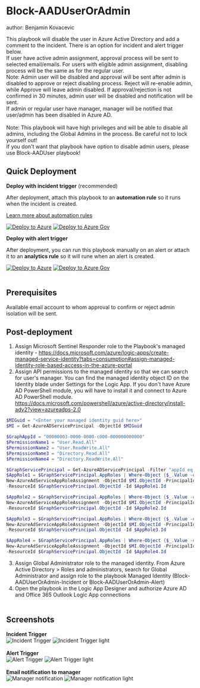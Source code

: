 # Block-AADUserOrAdmin
author: Benjamin Kovacevic

This playbook will disable the user in Azure Active Directory and add a comment to the incident. There is an option for incident and alert trigger below.<br>
If user have active admin assignment, approval process will be sent to selected email/emails. For users with eligible admin assignment, disabling process will be the same as for the regular user.<br>
Note: Admin user will be disabled and approval will be sent after admin is disabled to approve or reject disabling process. Reject will re-enable admin, while Approve will leave admin disabled. If approval/rejection is not confirmed in 30 minutes, admin user will be disabled and notification will be sent.<br>
If admin or regular user have manager, manager will be notified that user/admin has been disabled in Azure AD.<br><br>
Note: This playbook will have high privileges and will be able to disable all admins, including the Global Admins in the process. Be careful not to lock yourself out!<br>
If you don't want that playbook have option to disable admin users, please use Block-AADUser playbook!

## Quick Deployment
**Deploy with incident trigger** (recommended)

After deployment, attach this playbook to an **automation rule** so it runs when the incident is created.

[Learn more about automation rules](https://docs.microsoft.com/azure/sentinel/automate-incident-handling-with-automation-rules#creating-and-managing-automation-rules)

[![Deploy to Azure](https://aka.ms/deploytoazurebutton)](https://portal.azure.com/#create/Microsoft.Template/uri/https%3A%2F%2Fraw.githubusercontent.com%2FAzure%2FAzure-Sentinel%2Fmaster%2FPlaybooks%2FBlock-AADUserOrAdmin%2Fincident-trigger%2Fazuredeploy.json)
[![Deploy to Azure Gov](https://aka.ms/deploytoazuregovbutton)](https://portal.azure.us/#create/Microsoft.Template/uri/https%3A%2F%2Fraw.githubusercontent.com%2FAzure%2FAzure-Sentinel%2Fmaster%2FPlaybooks%2FBlock-AADUserOrAdmin%2Fincident-trigger%2Fazuredeploy.json)

**Deploy with alert trigger**

After deployment, you can run this playbook manually on an alert or attach it to an **analytics rule** so it will rune when an alert is created.

[![Deploy to Azure](https://aka.ms/deploytoazurebutton)](https://portal.azure.com/#create/Microsoft.Template/uri/https%3A%2F%2Fraw.githubusercontent.com%2FAzure%2FAzure-Sentinel%2Fmaster%2FPlaybooks%2FBlock-AADUserOrAdmin%2Falert-trigger%2Fazuredeploy.json)
[![Deploy to Azure Gov](https://aka.ms/deploytoazuregovbutton)](https://portal.azure.us/#create/Microsoft.Template/uri/https%3A%2F%2Fraw.githubusercontent.com%2FAzure%2FAzure-Sentinel%2Fmaster%2FPlaybooks%2FBlock-AADUserOrAdmin%2Falert-trigger%2Fazuredeploy.json)<br><br>

## Prerequisites
Available email account to whom approval to confirm or reject admin isolation will be sent.

## Post-deployment
1. Assign Microsoft Sentinel Responder role to the Playbook's managed identity - https://docs.microsoft.com/azure/logic-apps/create-managed-service-identity?tabs=consumption#assign-managed-identity-role-based-access-in-the-azure-portal
2. Assign API permissions to the managed identity so that we can search for user's manager. You can find the managed identity object ID on the Identity blade under Settings for the Logic App. If you don't have Azure AD PowerShell module, you will have to install it and connect to Azure AD PowerShell module. https://docs.microsoft.com/powershell/azure/active-directory/install-adv2?view=azureadps-2.0
```powershell
$MIGuid = "<Enter your managed identity guid here>"
$MI = Get-AzureADServicePrincipal -ObjectId $MIGuid

$GraphAppId = "00000003-0000-0000-c000-000000000000"
$PermissionName1 = "User.Read.All"
$PermissionName2 = "User.ReadWrite.All"
$PermissionName3 = "Directory.Read.All"
$PermissionName4 = "Directory.ReadWrite.All"

$GraphServicePrincipal = Get-AzureADServicePrincipal -Filter "appId eq '$GraphAppId'"
$AppRole1 = $GraphServicePrincipal.AppRoles | Where-Object {$_.Value -eq $PermissionName1 -and $_.AllowedMemberTypes -contains "Application"}
New-AzureAdServiceAppRoleAssignment -ObjectId $MI.ObjectId -PrincipalId $MI.ObjectId `
-ResourceId $GraphServicePrincipal.ObjectId -Id $AppRole1.Id

$AppRole2 = $GraphServicePrincipal.AppRoles | Where-Object {$_.Value -eq $PermissionName2 -and $_.AllowedMemberTypes -contains "Application"}
New-AzureAdServiceAppRoleAssignment -ObjectId $MI.ObjectId -PrincipalId $MI.ObjectId `
-ResourceId $GraphServicePrincipal.ObjectId -Id $AppRole2.Id

$AppRole3 = $GraphServicePrincipal.AppRoles | Where-Object {$_.Value -eq $PermissionName3 -and $_.AllowedMemberTypes -contains "Application"}
New-AzureAdServiceAppRoleAssignment -ObjectId $MI.ObjectId -PrincipalId $MI.ObjectId `
-ResourceId $GraphServicePrincipal.ObjectId -Id $AppRole3.Id

$AppRole4 = $GraphServicePrincipal.AppRoles | Where-Object {$_.Value -eq $PermissionName4 -and $_.AllowedMemberTypes -contains "Application"}
New-AzureAdServiceAppRoleAssignment -ObjectId $MI.ObjectId -PrincipalId $MI.ObjectId `
-ResourceId $GraphServicePrincipal.ObjectId -Id $AppRole4.Id
```

3. Assign Global Administrator role to the managed identity. From Azure Active Directory > Roles and administrators, search for Global Administrator and assign role to the playbook Managed Identity (Block-AADUserOrAdmin-Incident or Block-AADUserOrAdmin-Alert)
4. Open the playbook in the Logic App Designer and authorize Azure AD and Office 365 Outlook Logic App connections<br><br>

## Screenshots
**Incident Trigger**<br>
![Incident Trigger](./incident-trigger/images/IncidentTriggerDark.png)
![Incident Trigger light](./incident-trigger/images/IncidentTriggerLight.png)<br><br>
**Alert Trigger**<br>
![Alert Trigger](./alert-trigger/images/AlertTriggerDark.png)
![Alert Trigger light](./alert-trigger/images/AlertTriggerLight.png)<br><br>
**Email notification to manager**<br>
![Manager notification](./images/managerNotificationDark.png)
![Manager notification light](./images/managerNotificationLight.png)
